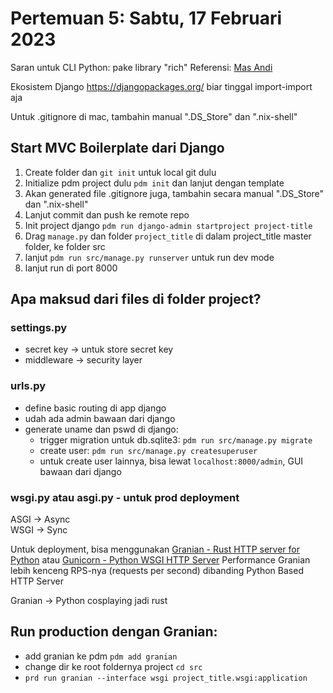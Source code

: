 # Pertemuan 5: Sabtu, 17 Februari 2023

Saran untuk CLI Python: pake library "rich" 
Referensi: [Mas Andi](https://github.com/andirkh/financial-record)

Ekosistem Django https://djangopackages.org/ biar tinggal import-import aja

Untuk .gitignore di mac, tambahin manual ".DS_Store" dan ".nix-shell"

## Start MVC Boilerplate dari Django
1. Create folder dan `git init` untuk local git dulu
2. Initialize pdm project dulu `pdm init` dan lanjut dengan template
3. Akan generated file .gitignore juga, tambahin secara manual ".DS_Store" dan ".nix-shell"
4. Lanjut commit dan push ke remote repo
4. Init project django `pdm run django-admin startproject project-title`
5. Drag `manage.py` dan folder `project_title` di dalam project_title master folder, ke folder src
6. lanjut `pdm run src/manage.py runserver` untuk run dev mode
7. lanjut run di port 8000

## Apa maksud dari files di folder project?
### settings.py
- secret key -> untuk store secret key
- middleware -> security layer

### urls.py
- define basic routing di app django
- udah ada admin bawaan dari django
- generate uname dan pswd di django:
    - trigger migration untuk db.sqlite3: `pdm run src/manage.py migrate`
    - create user: `pdm run src/manage.py createsuperuser`
    - untuk create user lainnya, bisa lewat `localhost:8000/admin`, GUI bawaan dari django

### wsgi.py atau asgi.py - untuk prod deployment
ASGI -> Async
<br>WSGI -> Sync

Untuk deployment, bisa menggunakan [Granian - Rust HTTP server for Python](https://github.com/emmett-framework/granian) atau [Gunicorn - Python WSGI HTTP Server](https://gunicorn.org/)
Performance Granian lebih kenceng RPS-nya (requests per second) dibanding Python Based HTTP Server

Granian -> Python cosplaying jadi rust

## Run production dengan Granian:
- add granian ke pdm `pdm add granian`
- change dir ke root foldernya project `cd src`
- `prd run granian --interface wsgi project_title.wsgi:application`
